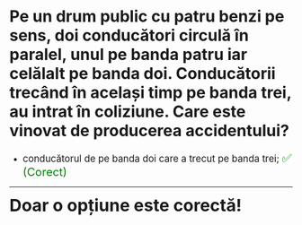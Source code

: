 # Pe un drum public cu patru benzi pe sens, doi conducători circulă în paralel, unul pe banda patru iar celălalt pe banda doi. Conducătorii trecând în același timp pe banda trei, au intrat în coliziune. Care este vinovat de producerea accidentului?

- <span style="font-size: larger;">conducătorul de pe banda doi care a trecut pe banda trei; <span style="color: green; font-size: larger;">✅ (Corect)</span></span>

---

<span style="font-size: 30px; font-weight: bold;">**Doar o opțiune este corectă!**</span>